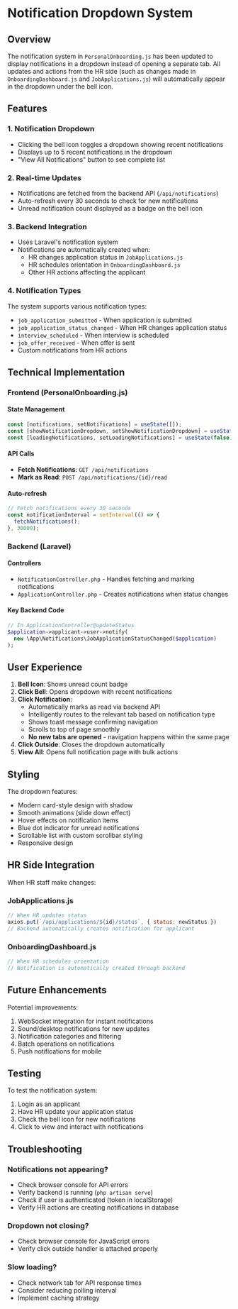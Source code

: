 # Notification Dropdown System

## Overview
The notification system in `PersonalOnboarding.js` has been updated to display notifications in a dropdown instead of opening a separate tab. All updates and actions from the HR side (such as changes made in `OnboardingDashboard.js` and `JobApplications.js`) will automatically appear in the dropdown under the bell icon.

## Features

### 1. **Notification Dropdown**
- Clicking the bell icon toggles a dropdown showing recent notifications
- Displays up to 5 recent notifications in the dropdown
- "View All Notifications" button to see complete list

### 2. **Real-time Updates**
- Notifications are fetched from the backend API (`/api/notifications`)
- Auto-refresh every 30 seconds to check for new notifications
- Unread notification count displayed as a badge on the bell icon

### 3. **Backend Integration**
- Uses Laravel's notification system
- Notifications are automatically created when:
  - HR changes application status in `JobApplications.js`
  - HR schedules orientation in `OnboardingDashboard.js`
  - Other HR actions affecting the applicant

### 4. **Notification Types**
The system supports various notification types:
- `job_application_submitted` - When application is submitted
- `job_application_status_changed` - When HR changes application status
- `interview_scheduled` - When interview is scheduled
- `job_offer_received` - When offer is sent
- Custom notifications from HR actions

## Technical Implementation

### Frontend (PersonalOnboarding.js)

#### State Management
```javascript
const [notifications, setNotifications] = useState([]);
const [showNotificationDropdown, setShowNotificationDropdown] = useState(false);
const [loadingNotifications, setLoadingNotifications] = useState(false);
```

#### API Calls
- **Fetch Notifications**: `GET /api/notifications`
- **Mark as Read**: `POST /api/notifications/{id}/read`

#### Auto-refresh
```javascript
// Fetch notifications every 30 seconds
const notificationInterval = setInterval(() => {
  fetchNotifications();
}, 30000);
```

### Backend (Laravel)

#### Controllers
- `NotificationController.php` - Handles fetching and marking notifications
- `ApplicationController.php` - Creates notifications when status changes

#### Key Backend Code
```php
// In ApplicationController@updateStatus
$application->applicant->user->notify(
  new \App\Notifications\JobApplicationStatusChanged($application)
);
```

## User Experience

1. **Bell Icon**: Shows unread count badge
2. **Click Bell**: Opens dropdown with recent notifications
3. **Click Notification**: 
   - Automatically marks as read via backend API
   - Intelligently routes to the relevant tab based on notification type
   - Shows toast message confirming navigation
   - Scrolls to top of page smoothly
   - **No new tabs are opened** - navigation happens within the same page
4. **Click Outside**: Closes the dropdown automatically
5. **View All**: Opens full notification page with bulk actions

## Styling

The dropdown features:
- Modern card-style design with shadow
- Smooth animations (slide down effect)
- Hover effects on notification items
- Blue dot indicator for unread notifications
- Scrollable list with custom scrollbar styling
- Responsive design

## HR Side Integration

When HR staff make changes:

### JobApplications.js
```javascript
// When HR updates status
axios.put(`/api/applications/${id}/status`, { status: newStatus })
// Backend automatically creates notification for applicant
```

### OnboardingDashboard.js
```javascript
// When HR schedules orientation
// Notification is automatically created through backend
```

## Future Enhancements

Potential improvements:
1. WebSocket integration for instant notifications
2. Sound/desktop notifications for new updates
3. Notification categories and filtering
4. Batch operations on notifications
5. Push notifications for mobile

## Testing

To test the notification system:
1. Login as an applicant
2. Have HR update your application status
3. Check the bell icon for new notifications
4. Click to view and interact with notifications

## Troubleshooting

### Notifications not appearing?
- Check browser console for API errors
- Verify backend is running (`php artisan serve`)
- Check if user is authenticated (token in localStorage)
- Verify HR actions are creating notifications in database

### Dropdown not closing?
- Check browser console for JavaScript errors
- Verify click outside handler is attached properly

### Slow loading?
- Check network tab for API response times
- Consider reducing polling interval
- Implement caching strategy
